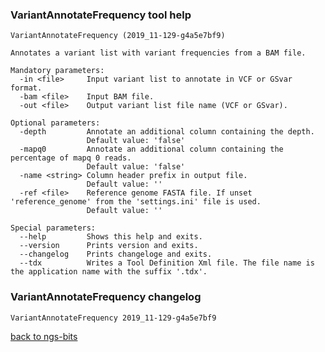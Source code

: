 ### VariantAnnotateFrequency tool help
	VariantAnnotateFrequency (2019_11-129-g4a5e7bf9)
	
	Annotates a variant list with variant frequencies from a BAM file.
	
	Mandatory parameters:
	  -in <file>     Input variant list to annotate in VCF or GSvar format.
	  -bam <file>    Input BAM file.
	  -out <file>    Output variant list file name (VCF or GSvar).
	
	Optional parameters:
	  -depth         Annotate an additional column containing the depth.
	                 Default value: 'false'
	  -mapq0         Annotate an additional column containing the percentage of mapq 0 reads.
	                 Default value: 'false'
	  -name <string> Column header prefix in output file.
	                 Default value: ''
	  -ref <file>    Reference genome FASTA file. If unset 'reference_genome' from the 'settings.ini' file is used.
	                 Default value: ''
	
	Special parameters:
	  --help         Shows this help and exits.
	  --version      Prints version and exits.
	  --changelog    Prints changeloge and exits.
	  --tdx          Writes a Tool Definition Xml file. The file name is the application name with the suffix '.tdx'.
	
### VariantAnnotateFrequency changelog
	VariantAnnotateFrequency 2019_11-129-g4a5e7bf9
	
[back to ngs-bits](https://github.com/imgag/ngs-bits)